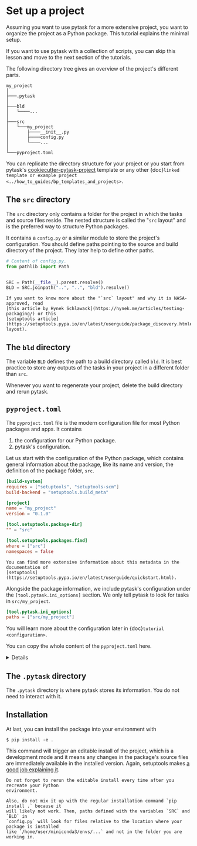 # Set up a project

Assuming you want to use pytask for a more extensive project, you want to organize the
project as a Python package. This tutorial explains the minimal setup.

If you want to use pytask with a collection of scripts, you can skip this lesson and
move to the next section of the tutorials.

The following directory tree gives an overview of the project's different parts.

```text
my_project
│
├───.pytask
│
├───bld
│   └────...
│
├───src
│   └───my_project
│       ├────__init__.py
│       ├────config.py
│       └────...
│
└───pyproject.toml
```

You can replicate the directory structure for your project or you start from pytask's
[cookiecutter-pytask-project](https://github.com/pytask-dev/cookiecutter-pytask-project)
template or any other
{doc}`linked template or example project <../how_to_guides/bp_templates_and_projects>`.

## The `src` directory

The `src` directory only contains a folder for the project in which the tasks and source
files reside. The nested structure is called the "`src` layout" and is the preferred way
to structure Python packages.

It contains a `config.py` or a similar module to store the project's configuration. You
should define paths pointing to the source and build directory of the project. They
later help to define other paths.

```python
# Content of config.py.
from pathlib import Path


SRC = Path(__file__).parent.resolve()
BLD = SRC.joinpath("..", "..", "bld").resolve()
```

```{seealso}
If you want to know more about the "`src` layout" and why it is NASA-approved, read
[this article by Hynek Schlawack](https://hynek.me/articles/testing-packaging/) or this
[setuptools article](https://setuptools.pypa.io/en/latest/userguide/package_discovery.html#src-layout).
```

## The `bld` directory

The variable `BLD` defines the path to a build directory called `bld`. It is best
practice to store any outputs of the tasks in your project in a different folder than
`src`.

Whenever you want to regenerate your project, delete the build directory and rerun
pytask.

## `pyproject.toml`

The `pyproject.toml` file is the modern configuration file for most Python packages and
apps. It contains

1. the configuration for our Python package.
1. pytask's configuration.

Let us start with the configuration of the Python package, which contains general
information about the package, like its name and version, the definition of the package
folder, `src`.

```toml
[build-system]
requires = ["setuptools", "setuptools-scm"]
build-backend = "setuptools.build_meta"

[project]
name = "my_project"
version = "0.1.0"

[tool.setuptools.package-dir]
"" = "src"

[tool.setuptools.packages.find]
where = ["src"]
namespaces = false
```

```{seealso}
You can find more extensive information about this metadata in the documentation of
[setuptools](https://setuptools.pypa.io/en/latest/userguide/quickstart.html).
```

Alongside the package information, we include pytask's configuration under the
`[tool.pytask.ini_options]` section. We only tell pytask to look for tasks in
`src/my_project`.

```toml
[tool.pytask.ini_options]
paths = ["src/my_project"]
```

You will learn more about the configuration later in {doc}`tutorial <configuration>`.

You can copy the whole content of the `pyproject.toml` here.

<details>

```toml
[build-system]
requires = ["setuptools", "setuptools-scm"]
build-backend = "setuptools.build_meta"

[project]
name = "my_project"
version = "0.1.0"

[tool.setuptools.package-dir]
"" = "src"

[tool.setuptools.packages.find]
where = ["src"]
namespaces = false

[tool.pytask.ini_options]
paths = ["src/my_project"]
```

</details>

## The `.pytask` directory

The `.pytask` directory is where pytask stores its information. You do not need to
interact with it.

## Installation

At last, you can install the package into your environment with

```console
$ pip install -e .
```

This command will trigger an editable install of the project, which is a development
mode and it means any changes in the package's source files are immediately available in
the installed version. Again, setuptools makes
[a good job explaining it](https://setuptools.pypa.io/en/latest/userguide/development_mode.html).

```{important}
Do not forget to rerun the editable install every time after you recreate your Python
environment.

Also, do not mix it up with the regular installation command `pip install .` because it
will likely not work. Then, paths defined with the variables `SRC` and `BLD` in
`config.py` will look for files relative to the location where your package is installed
like `/home/user/miniconda3/envs/...` and not in the folder you are working in.
```
